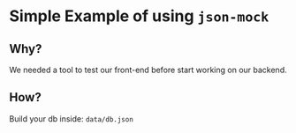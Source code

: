 # Simple Example of using `json-mock`

## Why?
  We needed a tool to test our front-end before start working on our backend.

## How?
  Build your db inside: `data/db.json`
